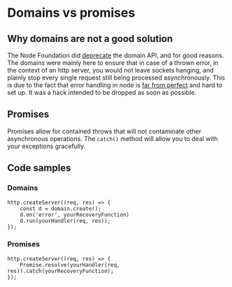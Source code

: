 # Domains vs promises

## Why domains are not a good solution

The Node Foundation did [deprecate][domain-deprecate] the domain API,
and for good reasons. The domains were mainly here to ensure that in
case of a thrown error, in the context of an http server, you would
not leave sockets hanging, and plainly stop every single request still
being processed asynchronously. This is due to the fact that error
handling in node is [far from perfect][error-handling] and hard to set
up. It was a hack intended to be dropped as soon as possible.

## Promises

Promises allow for contained throws that will not contaminate other
asynchronous operations. The `catch()` method will allow you to deal
with your exceptions gracefully.

## Code samples

### Domains

```es6
http.createServer((req, res) => {
    const d = domain.create();
    d.on('error', yourRecoveryFunction)
    d.run(yourHandler(req, res));
});
```

### Promises

```es6
http.createServer((req, res) => {
    Promise.resolve(yourHandler(req, res)).catch(yourRecoveryFunction);
});
```

[domain-deprecate]: https://github.com/nodejs/node/issues/66
[error-handling]: https://www.joyent.com/developers/node/design/errors
